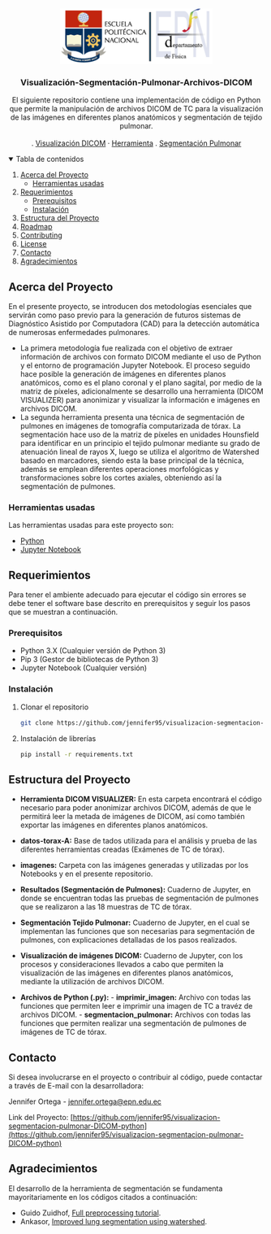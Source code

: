 <!--
*** Thanks for checking out the Best-README-Template. If you have a suggestion
*** that would make this better, please fork the repo and create a pull request
*** or simply open an issue with the tag "enhancement".
*** Thanks again! Now go create something AMAZING! :D
-->



<!-- PROJECT SHIELDS -->
<!--
*** I'm using markdown "reference style" links for readability.
*** Reference links are enclosed in brackets [ ] instead of parentheses ( ).
*** See the bottom of this document for the declaration of the reference variables
*** for contributors-url, forks-url, etc. This is an optional, concise syntax you may use.
*** https://www.markdownguide.org/basic-syntax/#reference-style-links
-->


<!-- PROJECT LOGO -->
<br />
<p align="center">
  <a href="https://ciencias.epn.edu.ec/">
    <img src="imagenes/logo.png" alt="Logo" width="300">
  </a>

  <h3 align="center">Visualización-Segmentación-Pulmonar-Archivos-DICOM</h3>

  <p align="center">
    El siguiente repositorio contiene una implementación de código en Python que permite la manipulación de archivos DICOM de TC para la visualización de las imágenes en diferentes planos anatómicos y segmentación de tejido pulmonar.
    <br />
    <!--<a href="https://github.com/othneildrew/Best-README-Template"><strong>Explore the docs »</strong></a>-->
    <br />
    .
    <a href="https://github.com/jennifer95/visualizacion-segmentacion-pulmonar-DICOM-python/blob/main/Visualizaci%C3%B3n%20de%20im%C3%A1genes%20DICOM.ipynb">Visualización DICOM</a>
    ·
    <a href="https://github.com/jennifer95/visualizacion-segmentacion-pulmonar-DICOM-python/tree/main/Herramienta%20DICOM%20VISUALIZER">Herramienta</a>
    .
    <a href="https://github.com/jennifer95/visualizacion-segmentacion-pulmonar-DICOM-python/blob/main/Segmentaci%C3%B3n%20de%20tejido%20pulmonar.ipynb">Segmentación Pulmonar</a>
  </p>
</p>



<!-- TABLE OF CONTENTS -->
<details open="open">
  <summary>Tabla de contenidos</summary>
  <ol>
    <li>
      <a href="#Acerca-del-Proyecto">Acerca del Proyecto</a>
      <ul>
        <li><a href="#Herramientas-usadas">Herramientas usadas</a></li>
      </ul>
    </li>
    <li>
      <a href="#Requerimientos">Requerimientos</a>
      <ul>
        <li><a href="#prerequisitos">Prerequisitos</a></li>
        <li><a href="#instalación">Instalación</a></li>
      </ul>
    </li>
    <li><a href="#Estructura-del-Proyecto">Estructura del Proyecto</a></li>
    <li><a href="#roadmap">Roadmap</a></li>
    <li><a href="#contributing">Contributing</a></li>
    <li><a href="#license">License</a></li>
    <li><a href="#contacto">Contacto</a></li>
    <li><a href="#Agradecimientos">Agradecimientos</a></li>
  </ol>
</details>



<!-- ABOUT THE PROJECT -->
## Acerca del Proyecto

<!--[![Product Name Screen Shot][product-screenshot]](https://example.com)-->


En el presente proyecto, se introducen dos metodologías esenciales que servirán como paso previo para la generación de futuros sistemas de Diagnóstico Asistido por Computadora (CAD) para la detección automática de numerosas enfermedades pulmonares.

* La primera metodología fue realizada con el objetivo de extraer información de archivos con formato DICOM mediante el uso de Python y el entorno de programación Jupyter Notebook. El proceso seguido hace posible la generación de imágenes en diferentes planos anatómicos, como es el plano coronal y el plano sagital, por medio de la matriz de píxeles, adicionalmente se desarrollo una herramienta (DICOM VISUALIZER) para anonimizar y visualizar la información e imágenes en archivos DICOM.
* La segunda herramienta presenta una técnica de segmentación de pulmones en imágenes de tomografía computarizada de tórax. La segmentación hace uso de la matriz de píxeles en unidades Hounsfield para identificar en un principio el tejido pulmonar mediante su grado de atenuación lineal de rayos X, luego se utiliza el algoritmo de Watershed basado en marcadores, siendo esta la base principal de la técnica, además se emplean diferentes operaciones morfológicas y transformaciones sobre los cortes axiales, obteniendo así la segmentación de pulmones.



### Herramientas usadas

Las herramientas usadas para este proyecto son:
* [Python](https://www.python.org/)
* [Jupyter Notebook](https://jupyter.org/)




<!-- GETTING STARTED -->
## Requerimientos

Para tener el ambiente adecuado para ejecutar el código sin errores se debe tener el software base descrito en prerequisitos y seguir los pasos que se muestran a continuación.

### Prerequisitos


* Python 3.X (Cualquier versión de Python 3)
* Pip 3 (Gestor de bibliotecas de Python 3)
* Jupyter Notebook (Cualquier versión)


### Instalación

1. Clonar el repositorio
   ```sh
   git clone https://github.com/jennifer95/visualizacion-segmentacion-pulmonar-DICOM-python.git
   ```
2. Instalación de librerías
   ```sh
   pip install -r requirements.txt
   ```



<!-- USAGE EXAMPLES -->
## Estructura del Proyecto

- **Herramienta DICOM VISUALIZER:** En esta carpeta encontrará el código necesario para poder anonimizar archivos DICOM, además de que le permitirá leer la metada de imágenes de DICOM,  así como también exportar las imágenes en diferentes planos anatómicos.
 
- **datos-torax-A:** Base de tados utilizada para el análisis y prueba de las diferentes herramientas creadas (Exámenes de TC de tórax).

- **imagenes:** Carpeta con las imágenes generadas y utilizadas por los Notebooks y en el presente repositorio.

- **Resultados (Segmentación de Pulmones):** Cuaderno de Jupyter, en donde se encuentran todas las pruebas de segmentación de pulmones que se realizaron a las 18 muestras de TC de tórax.

- **Segmentación Tejido Pulmonar:** Cuaderno de Jupyter, en el cual se implementan las funciones que son necesarias para segmentación de pulmones, con explicaciones detalladas de los pasos realizados.

- **Visualización de imágenes DICOM:** Cuaderno de Jupyter, con  los procesos y consideraciones llevados a cabo que permiten la visualización
de las imágenes en diferentes planos anatómicos, mediante la utilización de archivos DICOM.

- **Archivos de Python (.py):** 
        - **imprimir_imagen:** Archivo con todas las funciones que permiten leer e imprimir una imagen de TC a travéz de archivos DICOM.
        - **segmentacion_pulmonar:** Archivos con todas las funciones que permiten realizar una segmentación de pulmones de imágenes de TC de tórax. 


<!-- CONTACT -->
## Contacto

Si desea involucrarse en el proyecto o contribuir al código, puede contactar a través de E-mail con la desarrolladora:


Jennifer Ortega - jennifer.ortega@epn.edu.ec

Link del Proyecto: [https://github.com/jennifer95/visualizacion-segmentacion-pulmonar-DICOM-python](https://github.com/jennifer95/visualizacion-segmentacion-pulmonar-DICOM-python)



<!-- ACKNOWLEDGEMENTS -->
## Agradecimientos

El desarrollo de la herramienta de segmentación se fundamenta mayoritariamente en los códigos citados a continuación:

*  Guido Zuidhof, [Full preprocessing tutorial](https://www.kaggle.com/gzuidhof/full-preprocessing-tutorial).
* Ankasor, [Improved lung segmentation using watershed](https://www.kaggle.com/ankasor/improved-lung-segmentation-using-watershed).

